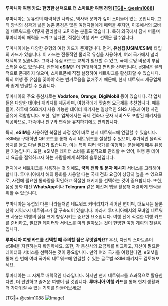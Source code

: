 **루마니아 여행 카드: 현명한 선택으로 더 스마트한 여행 경험 [[TG💪+ @esim1088](https://t.me/s/esim1088)]**

루마니아는 동유럽의 매력적인 나라로, 역사와 문화가 깊이 스며들어 있는 곳입니다. 고딕 양식의 성곽과 넓은 농촌 풍경은 많은 여행자들에게 매력을 주지만, 이곳에서의 모바일 네트워크를 어떻게 관리할지 고민하는 분들도 많습니다. 특히 외국에서 잠시 머물며 루마니아의 매력을 느끼고 싶다면, 적절한 여행 카드 선택은 필수입니다.

루마니아에는 다양한 유형의 여행 카드가 존재합니다. 먼저, **유심칩(USIM/ESIM)** 타입의 카드가 있습니다. 이 카드는 전통적인 물리적 유심을 사용하며, 여러 국가에서 널리 채택되고 있습니다. 그러나 유심 카드는 교체가 필요할 수 있고, 국제 로밍 비용이 부담스러울 수도 있습니다. 반면에 **eSIM**은 더 현대적이고 편리한 선택입니다. eSIM은 물리적으로 존재하지 않으며, 스마트폰에 직접 설정하여 네트워크를 활성화할 수 있습니다. 특히 여행 중 유심을 꽂아야 하는 번거로움을 없애주기 때문에, 현지 네트워크 제공업체와 쉽게 연결할 수 있습니다.

루마니아의 주요 통신사로는 **Vodafone**, **Orange**, **DigiMobil** 등이 있습니다. 각 업체들은 다양한 데이터 패키지를 제공하며, 여행객에게 맞춤형 요금제를 추천합니다. 예를 들어, 하루에 5GB까지 사용 가능한 데이터 패키지는 일상적인 SNS 사용과 여행 사진 공유에 적합합니다. 또한, 일부 업체에서는 국제 전화나 문자 서비스도 포함된 패키지를 제공하므로, 가족이나 친구와 연락을 유지하기에도 편리합니다.

특히, **eSIM**을 사용하면 복잡한 과정 없이 바로 현지 네트워크에 연결할 수 있습니다. eSIM을 구매하면 QR 코드를 통해 즉시 네트워크를 설정할 수 있으며, 추가적인 물리적 장치를 들고 다닐 필요가 없습니다. 이는 특히 여러 국가를 여행하는 분들에게 매우 유용한 기능입니다. 또한, eSIM은 데이터 소비를 효율적으로 관리할 수 있어, 여행 중 데이터 요금을 절약하고자 하는 사람들에게 최적의 솔루션입니다.

현지에서 네트워크를 사용하는 것 외에도, **국제 전화 및 문자 메시지** 서비스를 고려해야 합니다. 루마니아에서 해외 통화를 사용할 때는 국제 전화 요금이 상당히 높을 수 있으므로, 사전에 필요한 통화량을 확인하고 적절한 패키지를 선택하는 것이 중요합니다. 또한, 음성 통화 대신 **WhatsApp**이나 **Telegram** 같은 메신저 앱을 활용해 저렴하게 연락을 취할 수 있습니다.

루마니아는 유럽의 다른 나라들처럼 네트워크 커버리지가 뛰어난 편이며, 대도시는 물론 산악 지역까지 네트워크가 잘 구축되어 있습니다. 따라서 루마니아에서의 모바일 네트워크 사용은 여행의 질을 크게 향상시키는 중요한 요소입니다. 여행 전에 적절한 여행 카드를 준비하고, 필요한 데이터와 서비스를 미리 알아보는 것이 현명한 여행 계획의 첫걸음입니다.

**루마니아 여행 카드를 선택할 때 주의할 점은 무엇일까요?** 우선, 자신의 스마트폰이 eSIM을 지원하는지 확인하세요. 또한, 각 통신사의 요금제를 비교하고, 자신이 필요한 데이터와 서비스를 선택하는 것이 중요합니다. 만약 여러 국가를 여행한다면, eSIM을 통해 한 번에 여러 국가의 네트워크에 연결할 수 있는 글로벌 eSIM 패키지도 검토해보세요.

루마니아는 그 자체로 매력적인 나라입니다. 하지만 현지 네트워크를 효과적으로 활용한다면, 더 편안하고 즐거운 여행이 될 것입니다. **루마니아 여행 카드**를 통해 현지 생활과 더 가까워질 수 있는 기회를 만들어보세요! 

[[TG💪+ @esim1088](https://t.me/s/esim1088) ![Image](https://i.postimg.cc/Y0z9fWf4/image.png)]